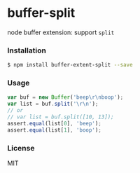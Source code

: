 
buffer-split
==================
node buffer extension: support `split`

### Installation
```sh
$ npm install buffer-extent-split --save
```

### Usage
```js
var buf = new Buffer('beep\r\nboop');
var list = buf.split('\r\n');
// or
// var list = buf.split([10, 13]);
assert.equal(list[0], 'beep');
assert.equal(list[1], 'boop');
```

### License
MIT
